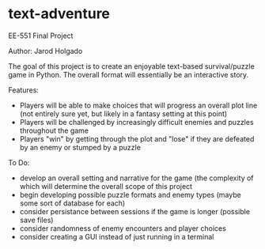 # text-adventure
EE-551 Final Project

Author: Jarod Holgado

The goal of this project is to create an enjoyable text-based survival/puzzle game in Python. The overall format will essentially be an interactive story.

Features:
  - Players will be able to make choices that will progress an overall plot line (not entirely sure yet, but likely in a fantasy setting at this point)
  - Players will be challenged by increasingly difficult enemies and puzzles throughout the game
  - Players "win" by getting through the plot and "lose" if they are defeated by an enemy or stumped by a puzzle
  
To Do:
  - develop an overall setting and narrative for the game (the complexity of which will determine the overall scope of this project
  - begin developing possible puzzle formats and enemy types (maybe some sort of database for each)
  - consider persistance between sessions if the game is longer (possible save files)
  - consider randomness of enemy encounters and player choices 
  - consider creating a GUI instead of just running in a terminal
